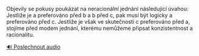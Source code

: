 
Objevily se pokusy poukázat na neracionální jednání následující úvahou: Jestliže je a preferováno před b a b před c, pak musí být logicky a preferováno před c. Jestliže je však ve skutečnosti c preferováno před a, stojíme před modem jednání, kterému nemůžeme připsat konzistentnost a racionalitu.

[🔊 Poslechnout audio](/data/7-paragraphs/audio/chapter_27/para_007-Objevily-se-pokusy-poukzat-na-neracionln-jednn.mp3)
